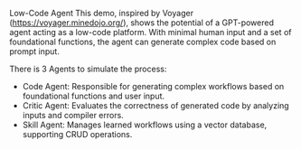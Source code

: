 Low-Code Agent
This demo, inspired by Voyager (https://voyager.minedojo.org/), shows the potential of a GPT-powered agent acting as a low-code platform. With minimal human input and a set of foundational functions, the agent can generate complex code based on prompt input.

There is 3 Agents to simulate the process:
- Code Agent: Responsible for generating complex workflows based on foundational functions and user input.
- Critic Agent: Evaluates the correctness of generated code by analyzing inputs and compiler errors.
- Skill Agent: Manages learned workflows using a vector database, supporting CRUD operations.
